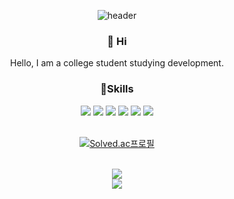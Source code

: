 <div align=center>
  
![header](https://capsule-render.vercel.app/api?type=waving&color=auto&height=300&section=header&text=Mallang-Mallang&fontSize=50&animation=fadeIn&fontAlignY=38&desc=Mallang-Mallang's%20GitHub%20Profile&descAlignY=51&descAlign=62)

</div>

<div align=center>

### 👋 Hi
  
Hello, I am a college student studying development.
  
</div>


<div align=center>

### 💪Skills

<img src="https://img.shields.io/badge/HTML5-E34F26?style=flat-square&amp;logo=HTML5&amp;logoColor=white">
<img src="https://img.shields.io/badge/CSS3-1572B6?style=flat-square&amp;logo=CSS3&amp;logoColor=white">
<img src="https://img.shields.io/badge/Javascript-F7DF1E?style=flat-square&amp;logo=Javascript&amp;logoColor=black">
<img src="https://img.shields.io/badge/react-61DAFB?style=flat-square&logo=react&logoColor=black">
<img src="https://img.shields.io/badge/TypeScript-3178C6?style=flat-squar&logo=TypeScript&logoColor=white">
<img src="https://img.shields.io/badge/Github-181717?style=flat-square&amp;logo=Github&amp;logoColor=white">

</div>

<br>


<div align=center>

[![Solved.ac프로필](http://mazassumnida.wtf/api/v2/generate_badge?boj=gudwns1458)](https://solved.ac/gudwns1458)
  
<br>


<img align="center" src="https://github-readme-stats.vercel.app/api?username=Mallang-Mallang&count_private=true&show_icons=true&theme=react"/>

<br>
  
<img align="center" src="https://github-readme-stats.vercel.app/api/top-langs/?username=Mallang-Mallang&layout=compact&hide_border=true&card_width=300&bg_color=0D1117&title_color=FFFFFF&text_color=FFFFFF&icon_color=FFFFFF"/>
  

</div>
